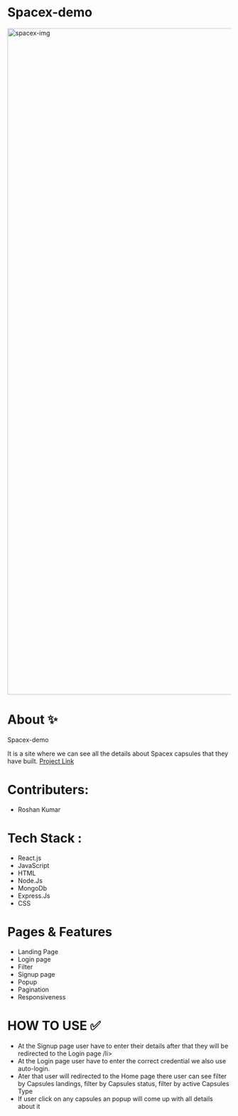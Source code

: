 # Spacex-demo
<img width="1500" src="https://roshanrocked.github.io/spacex.png" alt="spacex-img">
<h1>About ✨</h1>
<p>Spacex-demo</p>
<p>It is a site where we can see all the details about Spacex capsules that they have built.</h4>
<a target="_blank" href="https://typingtest1.netlify.app/">Project Link</a>

<h1>Contributers:</h1>
<ul>
  <li>Roshan Kumar</li>
</ul>
<h1>Tech Stack :</h1>
<ul> 
  <li>React.js</li>
  <li>JavaScript</li>
  <li>HTML</li>
  <li>Node.Js</li>
  <li>MongoDb</li>
  <li>Express.Js</li>
  <li>CSS</li>
</ul>

<h1>Pages & Features</h1>
<ul> 
<li>Landing Page</li>
<li>Login page</li>
<li>Filter</li>
<li>Signup page</li>
<li>Popup</li>
<li>Pagination</li>
<li>Responsiveness</li>
</ul>
<h1>HOW TO USE ✅</h1>
<ul>
  <li>At the Signup page user have to enter their details after that they will be redirected to the Login page /li>
  <li>At the Login page user have to enter the correct credential we also use auto-login.</li>
  <li>Ater that user will redirected to the Home page there user can see filter by Capsules landings,  filter by Capsules status,  filter by active Capsules Type</li>
  <li>If user click on any capsules an popup will come up with all details about it</li>
</ul>

